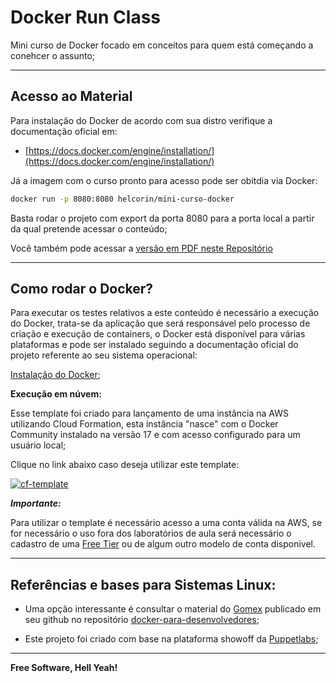# Docker Run Class

Mini curso de Docker focado em conceitos para quem está começando a conehcer o assunto;

---

## Acesso ao Material

Para instalação do Docker de acordo com sua distro verifique a documentação oficial em:

- [https://docs.docker.com/engine/installation/](https://docs.docker.com/engine/installation/)

Já a imagem com o curso pronto para acesso pode ser obitdia via Docker:

```sh
docker run -p 8080:8080 helcorin/mini-curso-docker
```

Basta rodar o projeto com export da porta 8080 para a porta local a partir da qual pretende acessar o conteúdo;

Você também pode acessar a [versão em PDF neste Repositório](https://github.com/fiapsecdevops/mini-curso-docker/raw/master/_files/share/Docker-Run-Class.pdf)

---

## Como rodar o Docker?

Para executar os testes relativos a este conteúdo é necessário a execução do Docker, trata-se da aplicação que será responsável pelo processo de criação e execução de containers, o Docker está disponível para várias plataformas e pode ser instalado seguindo a documentação oficial do projeto referente ao seu sistema operacional:

[Instalação do Docker](https://docs.docker.com/install/);

**Execução em núvem:**

Esse template foi criado para lançamento de uma instância na AWS utilizando Cloud Formation, esta instância "nasce" com o Docker Community instalado na versão 17 e com acesso configurado para um usuário local;

Clique no link abaixo caso deseja utilizar este template:

[![cf-template](https://s3.amazonaws.com/cloudformation-examples/cloudformation-launch-stack.png)](https://console.aws.amazon.com/cloudformation/home?region=us-east-2#/stacks/new?stackName=sandboxDocker&templateURL=https://s3.us-east-2.amazonaws.com/cf-templates-fiaplabs/dockermachine-aws-tmpl.json)

***Importante:***

Para utilizar o template é necessário acesso a uma conta válida na AWS, se for necessário o uso fora dos laboratórios de aula será necessário o cadastro de uma [Free Tier](https://aws.amazon.com/pt/free/) ou de algum outro modelo de conta disponivel. 

---

## Referências e bases para Sistemas Linux:

 - Uma opção interessante é consultar o material do [Gomex](https://github.com/gomex) publicado em seu github no repositório [docker-para-desenvolvedores](https://github.com/gomex/docker-para-desenvolvedores);

- Este projeto foi criado com base na plataforma showoff da [Puppetlabs](https://github.com/puppetlabs/showoff);

---

**Free Software, Hell Yeah!**
